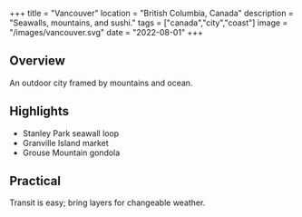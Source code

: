 +++
title = "Vancouver"
location = "British Columbia, Canada"
description = "Seawalls, mountains, and sushi."
tags = ["canada","city","coast"]
image = "/images/vancouver.svg"
date = "2022-08-01"
+++

## Overview
An outdoor city framed by mountains and ocean.

## Highlights
- Stanley Park seawall loop
- Granville Island market
- Grouse Mountain gondola

## Practical
Transit is easy; bring layers for changeable weather.
